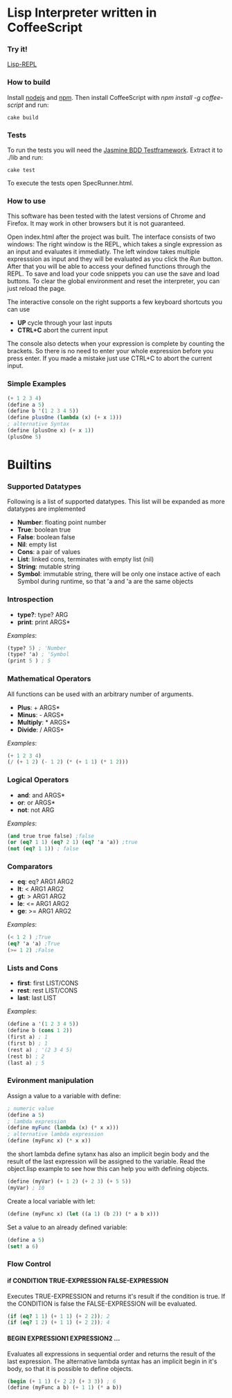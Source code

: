 Lisp Interpreter written in CoffeeScript
========================================

### Try it! ###
[Lisp-REPL](http://pjuhri.github.com/Lisp-REPL/)

### How to build ###
Install [nodejs](nodejs.org) and [npm](npmjs.org). Then install CoffeeScript with *npm install -g coffee-script* and run:

    cake build

### Tests ###
To run the tests you will need the [Jasmine BDD Testframework](http://pivotal.github.com/jasmine/).
Extract it to ./lib and run:

    cake test

To execute the tests open SpecRunner.html.

### How to use ###

This software has been tested with the latest versions of Chrome and Firefox. It may work in other browsers but it is not guaranteed.

Open index.html after the project was built. The interface consists of two windows:
The right window is the REPL, which takes a single expression as an input and evaluates it immediatly. The left window takes multiple expresssion as input and they will be evaluated as you click the _Run_ button. After that you will be able to access your defined functions through the REPL. To save and load your code snippets you can use the save and load buttons. To clear the global environment and reset the interpreter, you can just reload the page.

The interactive console on the right supports a few keyboard shortcuts you can use

* **UP** cycle through your last inputs
* **CTRL+C** abort the current input

The console also detects when your expression is complete by counting the brackets. So there is no need to enter your whole expression before you press enter. If you made a mistake just use CTRL+C to abort the current input.

### Simple Examples ###

```Scheme
(+ 1 2 3 4)
(define a 5)
(define b '(1 2 3 4 5))
(define plusOne (lambda (x) (+ x 1)))
; alternative Syntax
(define (plusOne x) (+ x 1))
(plusOne 5)
```

Builtins
========

### Supported Datatypes ###

Following is a list of supported datatypes. This list will be expanded as more datatypes are implemented

* **Number**: floating point number
* **True**: boolean true
* **False**: boolean false
* **Nil**: empty list
* **Cons**: a pair of values
* **List**: linked cons, terminates with empty list (nil)
* **String**: mutable string
* **Symbol**: immutable string, there will be only one instace active of each Symbol during runtime, so that 'a and 'a are the same objects

### Introspection ###

* **type?**: type? ARG
* **print**: print ARGS*

*Examples*:
```Scheme
(type? 5) ; 'Number
(type? 'a) ; 'Symbol
(print 5 ) ; 5
```

### Mathematical Operators ###
All functions can be used with an arbitrary number of arguments.

* **Plus**: + ARGS*
* **Minus**: - ARGS*
* **Multiply**: * ARGS*
* **Divide**: / ARGS*

*Examples*:
```Scheme
(+ 1 2 3 4)
(/ (+ 1 2) (- 1 2) (* (+ 1 1) (* 1 2)))
```

### Logical Operators ###

* **and**: and ARGS*
* **or**: or ARGS*
* **not**: not ARG

*Examples*:
```Scheme
(and true true false) ;false
(or (eq? 1 1) (eq? 2 1) (eq? 'a 'a)) ;true
(not (eq? 1 1)) ; false
```

### Comparators ###

* **eq**: eq? ARG1 ARG2
* **lt**: < ARG1 ARG2
* **gt**: > ARG1 ARG2
* **le**: <= ARG1 ARG2
* **ge**: >= ARG1 ARG2

*Examples*:
```Scheme
(< 1 2 ) ;True
(eq? 'a 'a) ;True
(>= 1 2) ;False
```

### Lists and Cons ###

* **first**: first LIST/CONS
* **rest**: rest LIST/CONS
* **last**: last LIST

*Examples*:
```Scheme
(define a '(1 2 3 4 5))
(define b (cons 1 2))
(first a) ; 1
(first b) ; 1
(rest a) ; '(2 3 4 5)
(rest b) ; 2
(last a) ; 5
```

### Evironment manipulation ###

Assign a value to a variable with define:
```Scheme
; numeric value
(define a 5)
; lambda expression
(define myFunc (lambda (x) (* x x)))
; alternative lambda expression
(define (myFunc x) (* x x))
```

the short lambda define sytanx has also an implicit begin body and the result of the last expression
will be assigned to the variable. Read the object.lisp example to see how
this can help you with defining objects.
```Scheme
(define (myVar) (+ 1 2) (+ 2 3) (+ 5 5))
(myVar) ; 10
```

Create a local variable with let:
```Scheme
(define (myFunc x) (let ((a 1) (b 2)) (* a b x)))
```

Set a value to an already defined variable:
```Scheme
(define a 5)
(set! a 6)
```
### Flow Control ###

#### if CONDITION TRUE-EXPRESSION FALSE-EXPRESSION ####
Executes TRUE-EXPRESSION and returns it's result if the condition is true.
If the CONDITION is false the FALSE-EXPRESSION will be evaluated.
```Scheme
(if (eq? 1 1) (+ 1 1) (+ 2 2)); 2
(if (eq? 1 2) (+ 1 1) (+ 2 2)); 4
```

#### BEGIN EXPRESSION1 EXPRESSION2 ... ####
Evaluates all expressions in sequential order and returns the result of the last expression.
The alternative lambda syntax has an implicit begin in it's body, so that it is possible to
define objects.
```Scheme
(begin (+ 1 1) (+ 2 2) (+ 3 3)) ; 6
(define (myFunc a b) (+ 1 1) (* a b))
```
